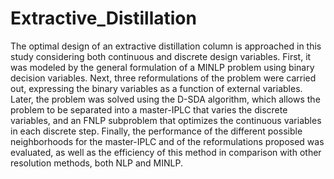 # Extractive_Distillation
The optimal design of an extractive distillation column is approached in this study considering both continuous and discrete design variables. First, it was modeled by the general formulation of a MINLP problem using binary decision variables. Next, three reformulations of the problem were carried out, expressing the binary variables as a function of external variables. Later, the problem was solved using the D-SDA algorithm, which allows the problem to be separated into a master-IPLC that varies the discrete variables, and an FNLP subproblem that optimizes the continuous variables in each discrete step. Finally, the performance of the different possible neighborhoods for the master-IPLC and of the reformulations proposed was evaluated, as well as the efficiency of this method in comparison with other resolution methods, both NLP and MINLP.
